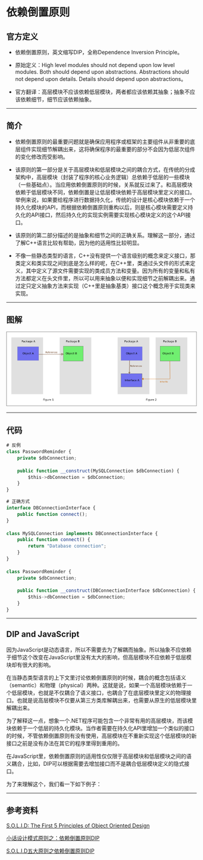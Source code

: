 # 依赖倒置原则

## 官方定义

* 依赖倒置原则，英文缩写DIP，全称Dependence Inversion Principle。

* 原始定义：High level modules should not depend upon low level modules. Both should depend upon abstractions. Abstractions should not depend upon details. Details should depend upon abstractions。

* 官方翻译：高层模块不应该依赖低层模块，两者都应该依赖其抽象；抽象不应该依赖细节，细节应该依赖抽象。

---
## 简介

* 依赖倒置原则的最重要问题就是确保应用程序或框架的主要组件从非重要的底层组件实现细节解耦出来，这将确保程序的最重要的部分不会因为低层次组件的变化修改而受影响。

* 该原则的第一部分是关于高层模块和低层模块之间的耦合方式，在传统的分成架构中，高层模块（封装了程序的核心业务逻辑）总依赖于低层的一些模块（一些基础点）。当应用依赖倒置原则的时候，关系就反过来了。和高层模块依赖于低层模块不同，依赖倒置是让低层模块依赖于高层模块里定义的接口。举例来说，如果要给程序进行数据持久化，传统的设计是核心模块依赖于一个持久化模块的API，而根据依赖倒置原则重构以后，则是核心模块需要定义持久化的API接口，然后持久化的实现实例需要实现核心模块定义的这个API接口。

* 该原则的第二部分描述的是抽象和细节之间的正确关系。理解这一部分，通过了解C++语言比较有帮助，因为他的适用性比较明显。

* 不像一些静态类型的语言，C++没有提供一个语言级别的概念来定义接口，那类定义和类实现之间到底是怎么样的呢，在C++里，类通过头文件的形式来定义，其中定义了源文件需要实现的类成员方法和变量。因为所有的变量和私有方法都定义在头文件里，所以可以用来抽象以便和实现细节之前解耦出来。通过定只定义抽象方法来实现（C++里是抽象基类）接口这个概念用于实现类来实现。


---
## 图解
![](/assets/DIP.png)


---
## 代码

```javascript
# 反例
class PasswordReminder {
    private $dbConnection;

    public function __construct(MySQLConnection $dbConnection) {
        $this->dbConnection = $dbConnection;
    }
}
```


```javascript
# 正确方式
interface DBConnectionInterface {
    public function connect();
}  
  
class MySQLConnection implements DBConnectionInterface {
    public function connect() {
        return "Database connection";
    }
}

class PasswordReminder {
    private $dbConnection;

    public function __construct(DBConnectionInterface $dbConnection) {
        $this->dbConnection = $dbConnection;
    }
}  
```


---
## DIP and JavaScript

因为JavaScript是动态语言，所以不需要去为了解耦而抽象。所以抽象不应依赖于细节这个改变在JavaScript里没有太大的影响，但高层模块不应依赖于低层模块却有很大的影响。

在当静态类型语言的上下文里讨论依赖倒置原则的时候，耦合的概念包括语义（semantic）和物理（physical）两种。这就是说，如果一个高层模块依赖于一个低层模块，也就是不仅耦合了语义接口，也耦合了在底层模块里定义的物理接口。也就是说高层模块不仅要从第三方类库解耦出来，也需要从原生的低层模块里解耦出来。

为了解释这一点，想象一个.NET程序可能包含一个非常有用的高层模块，而该模块依赖于一个低层的持久化模块。当作者需要在持久化API里增加一个类似的接口的时候，不管依赖倒置原则有没有使用，高层模块在不重新实现这个低层模块的新接口之前是没有办法在其它的程序里得到重用的。

在JavaScript里，依赖倒置原则的适用性仅仅限于高层模块和低层模块之间的语义耦合，比如，DIP可以根据需要去增加接口而不是耦合低层模块定义的隐式接口。

为了来理解这个，我们看一下如下例子：





---
## 参考资料

[S.O.L.I.D: The First 5 Principles of Object Oriented Design](https://scotch.io/bar-talk/s-o-l-i-d-the-first-five-principles-of-object-oriented-design)

[小话设计模式原则之：依赖倒置原则DIP](https://zhuanlan.zhihu.com/p/24175489)

[S.O.L.I.D五大原则之依赖倒置原则DIP](https://www.kancloud.cn/kancloud/deep-understand-javascript/43700)


